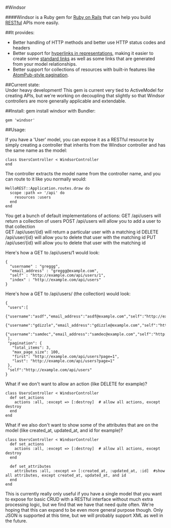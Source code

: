#Windsor

####Windsor is a Ruby gem for [Ruby on Rails](http://rubyonrails.org/) that can help you build [RESTful](http://en.wikipedia.org/wiki/Representational_state_transfer) APIs more easily.  

##It provides:

* Better handling of HTTP methods and better use HTTP status codes and headers
* Better support for [hyperlinks in representations](http://roy.gbiv.com/untangled/2008/rest-apis-must-be-hypertext-driven), making it easier to create some [standard links](http://www.iana.org/assignments/link-relations/link-relations.xml) as well as some links that are generated from your model relationships.
* Better support for collections of resources with built-in features like [AtomPub-style pagination](http://tools.ietf.org/html/rfc5005#section-3).

##Current state:  
Under heavy development!  This gem is current very tied to ActiveModel for creating APIs, but we're working on decoupling that slightly so that Windsor controllers are more generally applicable and extendable.

##Install:
    gem install windsor
with Bundler:

    gem 'windsor'    

##Usage:

If you have a 'User' model, you can expose it as a RESTful resource by simply creating a controller that inherits from the Windsor controller and has the same name as the model:

    class UsersController < WindsorController
    end

The controller extracts the model name from the controller name, and you can route to it like you normally would:

    HelloREST::Application.routes.draw do
      scope :path => '/api' do
        resources :users
      end
    end

You get a bunch of default implementations of actions:
GET /api/users  will return a collection of users
POST /api/users will allow you to add a user to that collection   
GET /api/user/{id} will return a particular user with a matching id
DELETE /api/user/{id} will allow you to delete that user with the matching id
PUT /api/user/{id} will allow you to delete that user with the matching id

Here's how a GET to /api/users/1 would look:

    {
      "username" : "greggg",
      "email_address" : "greggg@example.com",
      "self" : "http://example.com/api/users/1",
      "index" : "http://example.com/api/users"
    }

Here's how a GET to /api/users/ (the collection) would look:

    {
     "users":[
      {"username":"asdf","email_address":"asdf@example.com","self":"http://example.com/api/users/1","index":"http://example.com/api/users"},
      {"username":"gdizzle","email_address":"gdizzle@example.com","self":"http://example.com/api/users/2","index":"http://example.com/api/users"},
      {"username":"samdec","email_address":"samdec@example.com","self":"http://example.com/api/users/3","index":"http://example.com/api/users"}
     ],
     "pagination": {
       "total_items": 3,
       "max_page_size": 100,
       "first": "http://example.com/api/users?page=1",
       "last": "http://example.com/api/users?page=1"
     },
     "self":"http://example.com/api/users"
    }


What if we don't want to allow an action (like DELETE for example)?

    class UsersController < WindsorController
      def set_actions
        actions :all, :except => [:destroy]  # allow all actions, except destroy
      end
    end

What if we also don't want to show some of the attributes that are on the model (like created_at, updated_at, and id for example)?
 
    class UsersController < WindsorController
      def set_actions
        actions :all, :except => [:destroy]  # allow all actions, except destroy
      end
      
      def set_attributes
        attributes :all, :except => [:created_at, :updated_at, :id]  #show all attributes, except created_at, updated_at, and id
      end
    end

This is currently really only useful if you have a single model that you want to expose for basic CRUD with a RESTful interface without much extra processing logic, but we find that we have that need quite often.  We're hoping that this can expand to be even more general purpose though.  Only JSON is supported at this time, but we will probably support XML as well in the future.


